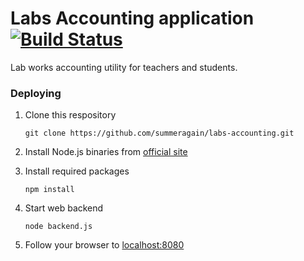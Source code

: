 Labs Accounting application [![Build Status](https://travis-ci.org/summeragain/labs-accounting.png)](https://travis-ci.org/summeragain/labs-accounting)
===============

Lab works accounting utility for teachers and students.

### Deploying
1. Clone this respository

    `git clone https://github.com/summeragain/labs-accounting.git`
2. Install Node.js binaries from [official site](http://nodejs.org/)
3. Install required packages

    `npm install`

4. Start web backend

    `node backend.js`
5. Follow your browser to [localhost:8080](http://localhost:8080)
